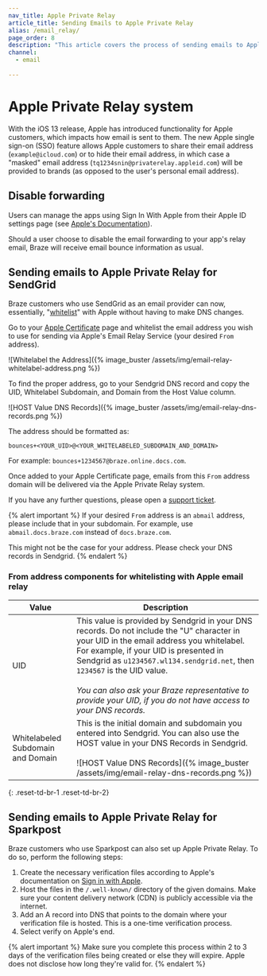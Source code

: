 ```yaml
---
nav_title: Apple Private Relay
article_title: Sending Emails to Apple Private Relay
alias: /email_relay/
page_order: 8
description: "This article covers the process of sending emails to Apple Private Relay. This will allow Sendgrid users to whitelist without haveing to make DNS changes."
channel:
  - email
  
---
```


# Apple Private Relay system

With the iOS 13 release, Apple has introduced functionality for Apple customers, which impacts how email is sent to them. The new Apple single sign-on (SSO) feature allows Apple customers to share their email address (`example@icloud.com`) or to hide their email address, in which case a "masked" email address (`tq1234snin@privaterelay.appleid.com`) will be provided to brands (as opposed to the user's personal email address).

## Disable forwarding

Users can manage the apps using Sign In With Apple from their Apple ID settings page (see [Apple's Documentation](https://support.apple.com/en-us/HT210426)).

Should a user choose to disable the email forwarding to your app's relay email, Braze will receive email bounce information as usual.

## Sending emails to Apple Private Relay for SendGrid

Braze customers who use SendGrid as an email provider can now, essentially, "[whitelist](https://help.apple.com/developer-account/?lang=en#/devf822fb8fc)" with Apple without having to make DNS changes.

Go to your [Apple Certificate](https://help.apple.com/developer-account/?lang=en#/devf822fb8fc) page and whitelist the email address you wish to use for sending via Apple's Email Relay Service (your desired `From` address). 

![Whitelabel the Address]({% image_buster /assets/img/email-relay-whitelabel-address.png %})

To find the proper address, go to your Sendgrid DNS record and copy the UID, Whitelabel Subdomain, and Domain from the Host Value column. 

![HOST Value DNS Records]({% image_buster /assets/img/email-relay-dns-records.png %})

The address should be formatted as:

`bounces+<YOUR_UID>@<YOUR_WHITELABELED_SUBDOMAIN_AND_DOMAIN>`

For example: `bounces+1234567@braze.online.docs.com`.

Once added to your Apple Certificate page, emails from this `From` address domain will be delivered via the Apple Private Relay system.

If you have any further questions, please open a [support ticket]({{site.baseurl}}/braze_support/).

{% alert important %}
If your desired `From` address is an `abmail` address, please include that in your subdomain. For example, use `abmail.docs.braze.com` instead of `docs.braze.com`.

This might not be the case for your address. Please check your DNS records in Sendgrid. 
{% endalert %}

### From address components for whitelisting with Apple email relay

| Value | Description |
|---|---|
| UID | This value is provided by Sendgrid in your DNS records. Do not include the "U" character in your UID in the email address you whitelabel. For example, if your UID is presented in Sendgrid as `u1234567.wl134.sendgrid.net`, then `1234567` is the UID value. <br> <br> _You can also ask your Braze representative to provide your UID, if you do not have access to your DNS records._ |
| Whitelabeled Subdomain and Domain | This is the initial domain and subdomain you entered into Sendgrid. You can also use the HOST value in your DNS Records in Sendgrid. <br> <br> ![HOST Value DNS Records]({% image_buster /assets/img/email-relay-dns-records.png %}) |
{: .reset-td-br-1 .reset-td-br-2}

## Sending emails to Apple Private Relay for Sparkpost

Braze customers who use Sparkpost can also set up Apple Private Relay. To do so, perform the following steps: 

1. Create the necessary verification files according to Apple's documentation on [Sign in with Apple](https://developer.apple.com/sign-in-with-apple/get-started/).
2. Host the files in the `/.well-known/` directory of the given domains. Make sure your content delivery network (CDN) is publicly accessible via the internet.
3. Add an A record into DNS that points to the domain where your verification file is hosted. This is a one-time verification process. 
4. Select verify on Apple's end.

{% alert important %}
Make sure you complete this process within 2 to 3 days of the verification files being created or else they will expire. Apple does not disclose how long they're valid for.
{% endalert %}